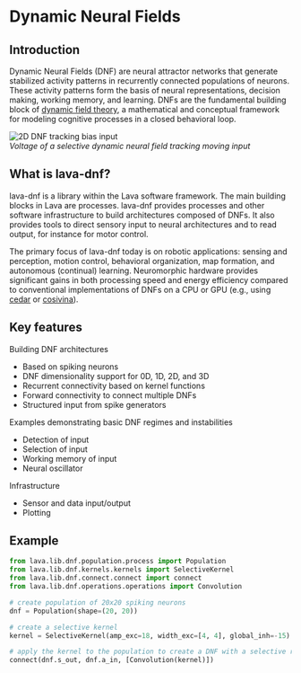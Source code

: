 # Dynamic Neural Fields

## Introduction

Dynamic Neural Fields (DNF) are neural attractor networks that generate
stabilized activity patterns in recurrently connected populations of neurons.
These activity patterns form the basis of neural representations, decision
making, working memory, and learning. DNFs are the fundamental
building block of [dynamic field theory](https://dynamicfieldtheory.org),
a mathematical and conceptual framework for modeling cognitive processes in
a closed behavioral loop.

![2D DNF tracking bias input](https://user-images.githubusercontent.com/5708333/135443996-7492b968-277a-4397-9b1c-597b7af4a699.gif)<br>
*Voltage of a selective dynamic neural field tracking moving input*

## What is lava-dnf?

lava-dnf is a library within the Lava software framework. The main building 
blocks in Lava are processes. lava-dnf provides
processes and other software infrastructure to build architectures composed of
DNFs. It also provides tools to direct sensory input to
neural architectures and to read output, for instance for motor control.

The primary focus of lava-dnf today is on robotic applications: sensing and
perception, motion control, behavioral organization, map formation, and
autonomous (continual) learning. Neuromorphic hardware provides significant
gains in both processing speed and energy efficiency compared to conventional
implementations of DNFs on a CPU or GPU (e.g., using
[cedar](https://cedar.ini.rub.de) or [cosivina](https://github.com/cosivina)).

## Key features

Building DNF architectures
- Based on spiking neurons
- DNF dimensionality support for 0D, 1D, 2D, and 3D
- Recurrent connectivity based on kernel functions
- Forward connectivity to connect multiple DNFs
- Structured input from spike generators

Examples demonstrating basic DNF regimes and instabilities
- Detection of input
- Selection of input
- Working memory of input
- Neural oscillator

Infrastructure
- Sensor and data input/output
- Plotting

## Example

```python
from lava.lib.dnf.population.process import Population
from lava.lib.dnf.kernels.kernels import SelectiveKernel
from lava.lib.dnf.connect.connect import connect
from lava.lib.dnf.operations.operations import Convolution

# create population of 20x20 spiking neurons
dnf = Population(shape=(20, 20))

# create a selective kernel
kernel = SelectiveKernel(amp_exc=18, width_exc=[4, 4], global_inh=-15)

# apply the kernel to the population to create a DNF with a selective regime
connect(dnf.s_out, dnf.a_in, [Convolution(kernel)])
```



